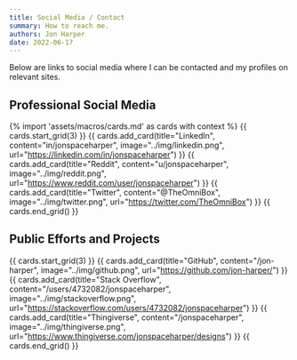 ```yaml
---
title: Social Media / Contact
summary: How to reach me.
authors: Jon Harper
date: 2022-06-17
---
```


Below are links to social media where I can be contacted and my profiles on relevant sites.

## Professional Social Media

{% import 'assets/macros/cards.md' as cards with context %}
{{ cards.start_grid(3) }}
{{ cards.add_card(title="LinkedIn", content="in/jonspaceharper", image="../img/linkedin.png", url="https://linkedin.com/in/jonspaceharper") }}
{{ cards.add_card(title="Reddit", content="u/jonspaceharper", image="../img/reddit.png", url="https://www.reddit.com/user/jonspaceharper") }}
{{ cards.add_card(title="Twitter", content="@TheOmniBox", image="../img/twitter.png", url="https://twitter.com/TheOmniBox") }}
{{ cards.end_grid() }}
## Public Efforts and Projects

{{ cards.start_grid(3) }}
{{ cards.add_card(title="GitHub", content="/jon-harper", image="../img/github.png", url="https://github.com/jon-harper/") }}
{{ cards.add_card(title="Stack Overflow", content="/users/4732082/jonspaceharper", image="../img/stackoverflow.png", url="https://stackoverflow.com/users/4732082/jonspaceharper") }}
{{ cards.add_card(title="Thingiverse", content="/jonspaceharper", image="../img/thingiverse.png", url="https://www.thingiverse.com/jonspaceharper/designs") }}
{{ cards.end_grid() }}